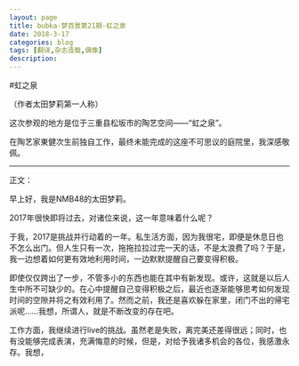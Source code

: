 ```yaml
---
layout: page
title: bubka·梦百景第21期·虹之泉
date: 2018-3-17
categories: blog
tags: [翻译,杂志连载,偶像]
description: 
---
```

#虹之泉

（作者太田梦莉第一人称）

这次参观的地方是位于三重县松坂市的陶艺空间——“虹之泉”。

在陶艺家東健次生前独自工作，最终未能完成的这座不可思议的庭院里，我深感敬佩。

- - - - --
正文：

早上好，我是NMB48的太田梦莉。

2017年很快即将过去，对诸位来说，这一年意味着什么呢？

于我，2017是挑战并行动着的一年。私生活方面，因为我很宅，即便是休息日也不怎么出门。但人生只有一次，拖拖拉拉过完一天的话，不是太浪费了吗？于是，我一边想着如何更有效地利用时间，一边默默提醒自己要变得积极。

即使仅仅跨出了一步，不管多小的东西也能在其中有新发现。或许，这就是以后人生中所不可缺少的。在心中提醒自己变得积极之后，最近也逐渐能够思考如何发现时间的空隙并将之有效利用了。然而之前，我还是喜欢躲在家里，闭门不出的帰宅派呢……我想，所谓人，就是不断改变的存在吧。

工作方面，我继续进行live的挑战。虽然老是失败，离完美还差得很远；同时，也有没能够完成表演，充满悔意的时候，但是，对给予我诸多机会的各位，我感激永存。我想，
